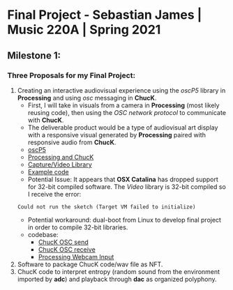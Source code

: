 # Final Project - Sebastian James | Music 220A | Spring 2021  

 ## Milestone 1:  
 ### Three Proposals for my Final Project:  
 1. Creating an interactive audiovisual experience using the *oscP5* library in **Processing** and using *osc* messaging in **ChucK**.  
    * First, I will take in visuals from a camera in **Processing** (most likely reusing code), then using the *OSC network protocol* to communicate with **ChucK**.
    * The deliverable product would be a type of audiovisual art display with a responsive visual generated by **Processing** paired with responsive audio from **ChucK**.  
    * [oscP5](http://www.sojamo.de/libraries/oscP5/)
    * [Processing and ChucK](https://processing.org/discourse/beta/num_1203578116.html)
    * [Capture/Video Library](https://processing.org/reference/libraries/video/Capture.html)
    * [Example code](https://processing.org/tutorials/video/)
    * Potential Issue: It appears that **OSX Catalina** has dropped support for 32-bit compiled software. The *Video* library is 32-bit compiled so I receive the error:  
    ```
    Could not run the sketch (Target VM failed to initialize)  
    ```  
    * Potential workaround: dual-boot from Linux to develop final project in order to compile 32-bit libraries.
    * codebase:  
        * [ChucK OSC send](./lib/OSC_send.ck)
        * [ChucK OSC receive](./lib/OSC_recv.ck)
        * [Processing Webcam Input](./webcam_input/webcam_input.pde)
2. Software to package ChucK code/wav file as NFT.
3. ChucK code to interpret entropy (random sound from the environment imported by **adc**) and playback through **dac** as organized polyphony. 